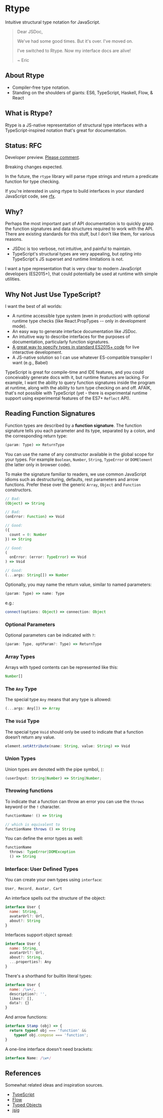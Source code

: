 # Rtype

Intuitive structural type notation for JavaScript.

> Dear JSDoc,
>
> We've had some good times.
> But it's over. I've moved on.
>
> I've switched to Rtype.
> Now my interface docs are alive!
>
> ~ Eric


## About Rtype

* Compiler-free type notation.
* Standing on the shoulders of giants: ES6, TypeScript, Haskell, Flow, & React

## What is Rtype?

Rtype is a JS-native representation of structural type interfaces with a TypeScript-inspired notation that's great for documentation.


## Status: RFC

Developer preview. [Please comment](https://github.com/ericelliott/rtype/issues/new).

Breaking changes expected.

In the future, the `rtype` library will parse rtype strings and return a predicate function for type checking.

If you're interested in using rtype to build interfaces in your standard JavaScript code, see [rfx](https://github.com/ericelliott/rfx).


## Why?

Perhaps the most important part of API documentation is to quickly grasp the function signatures and data structures required to work with the API. There are existing standards for this stuff, but I don't like them, for various reasons.

* JSDoc is too verbose, not intuitive, and painful to maintain.
* TypeScript's structural types are very appealing, but opting into TypeScript's JS superset and runtime limitations is not.

I want a type representation that is very clear to modern JavaScript developers (ES2015+), that could potentially be used at runtime with simple utilities.


## Why Not Just Use TypeScript?

I want the best of all worlds:

* A runtime accessible type system (even in production) with optional runtime type checks (like React.PropTypes -- only in development mode).
* An easy way to generate interface documentation like JSDoc.
* An intuitive way to describe interfaces for the purposes of documentation, particularly function signatures.
* [A great way to specify types in standard ES2015+ code](https://github.com/ericelliott/rfx#rfx) for live interactive development.
* A JS-native solution so I can use whatever ES-compatible transpiler I want (e.g., Babel)

TypeScript is great for compile-time and IDE features, and you could conceivably generate docs with it, but runtime features are lacking. For example, I want the ability to query function signatures inside the program at runtime, along with the ability to turn type checking on and off. AFAIK, that's not possible with TypeScript (yet - there is experimental runtime support using experimental features of the ES7+ `Reflect` API).



## Reading Function Signatures

Function types are described by a **function signature**. The function signature tells you each parameter and its type, separated by a colon, and the corresponding return type:

```js
(param: Type) => ReturnType
```

You can use the name of any constructor available in the global scope for your types. For example `Boolean`, `Number`, `String`, `TypeError` or `DOMElement` (the latter only in browser code).

To make the signature familiar to readers, we use common JavaScript idioms such as destructuring, defaults, rest parameters and arrow functions. Prefer these over the generic `Array`, `Object` and `Function` constructors.

```js
// Bad:
(Object) => String

// Bad:
(onError: Function) => Void

// Good:
({
  count = 0: Number
}) => String

// Good:
(
  onError: (error: TypeError) => Void
) => Void

// Good:
(...args: String[]) => Number
```

Optionally, you may name the return value, similar to named parameters:

```js
(param: Type) => name: Type
```

e.g.:
```js
connect(options: Object) => connection: Object
```

### Optional Parameters

Optional parameters can be indicated with `?`:

```js
(param: Type, optParam?: Type) => ReturnType
```

### Array Types

Arrays with typed contents can be represented like this:

```js
Number[]
```

### The `Any` Type

The special type `Any` means that any type is allowed:

```js
(...args: Any[]) => Array
```

### The `Void` Type

The special type `Void` should only be used to indicate that a function doesn’t return any value.

```js
element.setAttribute(name: String, value: String) => Void
```

### Union Types

Union types are denoted with the pipe symbol, `|`:

```js
(userInput: String|Number) => String|Number;
```

### Throwing functions

To indicate that a function can throw an error you can use the `throws` keyword or the `!` character.

```js
functionName! () => String

// which is equivalent to
functionName throws () => String
```

You can define the error types as well:

```js
functionName
  throws: TypeError|DOMException
  () => String
```

### Interface: User Defined Types

You can create your own types using `interface`:

```js
User, Record, Avatar, Cart
```

An interface spells out the structure of the object:

```js
interface User {
  name: String,
  avatarUrl?: Url,
  about?: String
}
```

Interfaces support object spread:

```js
interface User {
  name: String,
  avatarUrl?: Url,
  about?: String,
  ...properties?: Any
}
```


There's a shorthand for builtin literal types:

```js
interface User {
  name: /\w+/,
  description?: '',
  likes?: [],
  data?: {}
}
```

And arrow functions:

```js
interface Stamp (obj) => {
  return typeof obj === 'function' &&
    typeof obj.compose === 'function';
}
```


A one-line interface doesn't need brackets:

```js
interface Name: /\w+/
```


## References

Somewhat related ideas and inspiration sources.

* [TypeScript](http://www.typescriptlang.org/)
* [Flow](http://flowtype.org/)
* [Typed Objects](http://wiki.ecmascript.org/doku.php?id=harmony:typed_objects)
* [jsig](https://github.com/jsigbiz/spec)
